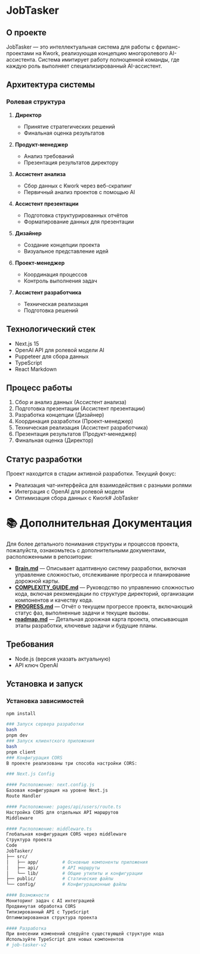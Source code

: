 # JobTasker
 
## О проекте

JobTasker — это интеллектуальная система для работы с фриланс-проектами на Kwork, реализующая концепцию многоролевого AI-ассистента. Система имитирует работу полноценной команды, где каждую роль выполняет специализированный AI-ассистент.

## Архитектура системы

### Ролевая структура

1. **Директор**

   - Принятие стратегических решений
   - Финальная оценка результатов

2. **Продукт-менеджер**

   - Анализ требований
   - Презентация результатов директору

3. **Ассистент анализа**

   - Сбор данных с Kwork через веб-скрапинг
   - Первичный анализ проектов с помощью AI

4. **Ассистент презентации**

   - Подготовка структурированных отчётов
   - Форматирование данных для презентации

5. **Дизайнер**

   - Создание концепции проекта
   - Визуальное представление идей

6. **Проект-менеджер**

   - Координация процессов
   - Контроль выполнения задач

7. **Ассистент разработчика**
   - Техническая реализация
   - Подготовка решений

## Технологический стек

- Next.js 15
- OpenAI API для ролевой модели AI
- Puppeteer для сбора данных
- TypeScript
- React Markdown

## Процесс работы

1. Сбор и анализ данных (Ассистент анализа)
2. Подготовка презентации (Ассистент презентации)
3. Разработка концепции (Дизайнер)
4. Координация разработки (Проект-менеджер)
5. Техническая реализация (Ассистент разработчика)
6. Презентация результатов (Продукт-менеджер)
7. Финальная оценка (Директор)

## Статус разработки

Проект находится в стадии активной разработки. Текущий фокус:

- Реализация чат-интерфейса для взаимодействия с разными ролями
- Интеграция с OpenAI для ролевой модели
- Оптимизация сбора данных с Kwork# JobTasker

# 📚 Дополнительная Документация

Для более детального понимания структуры и процессов проекта, пожалуйста, ознакомьтесь с дополнительными документами, расположенными в репозитории:

- **[Brain.md](https://github.com/Samraffi/job-tasker-v2/blob/main/Brain.md)** — Описывает адаптивную систему разработки, включая управление сложностью, отслеживание прогресса и планирование дорожной карты.
- **[COMPLEXITY_GUIDE.md](https://github.com/Samraffi/job-tasker-v2/blob/main/COMPLEXITY_GUIDE.md)** — Руководство по управлению сложностью кода, включая рекомендации по структуре директорий, организации компонентов и качеству кода.
- **[PROGRESS.md](https://github.com/Samraffi/job-tasker-v2/blob/main/PROGRESS.md)** — Отчёт о текущем прогрессе проекта, включающий статус фаз, выполненные задачи и текущие вызовы.
- **[roadmap.md](https://github.com/Samraffi/job-tasker-v2/blob/main/roadmap.md)** — Детальная дорожная карта проекта, описывающая этапы разработки, ключевые задачи и будущие планы.

## Требования

- Node.js (версия указать актуальную)
- API ключ OpenAI

## Установка и запуск

### Установка зависимостей

```bash
npm install

### Запуск сервера разработки
bash
pnpm dev
### Запуск клиентского приложения
bash
pnpm client
### Конфигурация CORS
В проекте реализованы три способа настройки CORS:

### Next.js Config

#### Расположение: next.config.js
Базовая конфигурация на уровне Next.js
Route Handler

#### Расположение: pages/api/users/route.ts
Настройка CORS для отдельных API маршрутов
Middleware

#### Расположение: middleware.ts
Глобальная конфигурация CORS через middleware
Структура проекта
Code
JobTasker/
├── src/
│   ├── app/         # Основные компоненты приложения
│   ├── api/         # API маршруты
│   └── lib/         # Общие утилиты и конфигурации
├── public/          # Статические файлы
└── config/          # Конфигурационные файлы

#### Возможности
Мониторинг задач с AI интеграцией
Продвинутая обработка CORS
Типизированный API с TypeScript
Оптимизированная структура проекта

#### Разработка
При внесении изменений следуйте существующей структуре кода
Используйте TypeScript для новых компонентов
# job-tasker-v2

```
